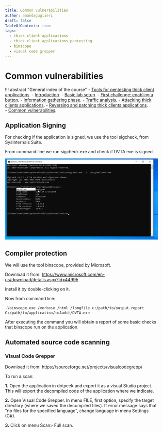 ```yaml
---
title: Common vulnerabilities
author: amandaguglieri
draft: false
TableOfContents: true
tags:
  - thick client applications
  - thick client applications pentesting
  - binscope
  - visual code grepper
---
```


# Common vulnerabilities

!!! abstract "General index of the course"
    - [Tools for pentesting thick client applications](tools-for-thick-apps.md).
    - [Introduction](tca-introduction.md).
    - [Basic lab setup](tca-basic-lab-setup.md).
    - [First challenge: enabling a button](tca-first-challenge.md).
    - [Information gathering phase](tca-information-gathering-phase.md).
    - [Traffic analysis](tca-traffic-analysis.md).
    - [Attacking thick clients applications](tca-attacking-thick-clients-applications.md).
    - [Reversing and patching thick clients applications](tca-reversing-and-patching.md).    
    - [Common vulnerabilities](tca-common-vulnerabilities.md).


## Application Signing

For checking if the application is signed, we use the tool sigcheck, from SysInternals Suite.

From command line we run sigcheck.exe and check if DVTA.exe is signed.

![code](../img/tca-72.png)


## Compiler protection

We will use the tool binscope, provided by Microsoft. 

Download it from: https://www.microsoft.com/en-us/download/details.aspx?id=44995

Install it by double-clicking on it.

Now from command line:

```
.\binscope.exe /verbose /html /longfile c:/path/to/output.report C:/path/to/application/toAudit/DVTA.exe
```

After executing the command you will obtain a report of some basic checks that binscope run on the application.


## Automated source code scanning

### Visual Code Grepper

Download it from: https://sourceforge.net/projects/visualcodegrepp/

To run a scan:

**1.** Open the application in dotpeek and export it as a visual Studio project. This will export the decompiled code of the application where we indicate. 

**2.** Open Visual Code Grepper. In menu FILE, first option, specify the target directory (where we saved the decompiled files). If error message says that "no files for the specified language", change language in menu Settings (C#).

**3.** Click on menu Scan> Full scan.

